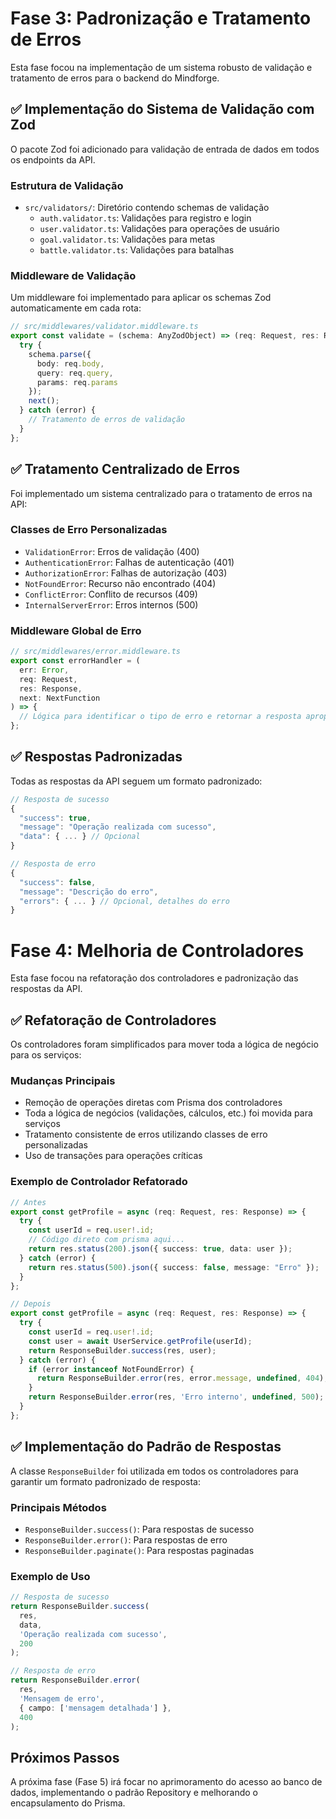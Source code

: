 # Fase 3: Padronização e Tratamento de Erros

Esta fase focou na implementação de um sistema robusto de validação e tratamento de erros para o backend do Mindforge.

## ✅ Implementação do Sistema de Validação com Zod

O pacote Zod foi adicionado para validação de entrada de dados em todos os endpoints da API.

### Estrutura de Validação

- `src/validators/`: Diretório contendo schemas de validação
  - `auth.validator.ts`: Validações para registro e login
  - `user.validator.ts`: Validações para operações de usuário
  - `goal.validator.ts`: Validações para metas
  - `battle.validator.ts`: Validações para batalhas

### Middleware de Validação

Um middleware foi implementado para aplicar os schemas Zod automaticamente em cada rota:

```typescript
// src/middlewares/validator.middleware.ts
export const validate = (schema: AnyZodObject) => (req: Request, res: Response, next: NextFunction) => {
  try {
    schema.parse({
      body: req.body,
      query: req.query,
      params: req.params
    });
    next();
  } catch (error) {
    // Tratamento de erros de validação
  }
};
```

## ✅ Tratamento Centralizado de Erros

Foi implementado um sistema centralizado para o tratamento de erros na API:

### Classes de Erro Personalizadas

- `ValidationError`: Erros de validação (400)
- `AuthenticationError`: Falhas de autenticação (401)
- `AuthorizationError`: Falhas de autorização (403)
- `NotFoundError`: Recurso não encontrado (404)
- `ConflictError`: Conflito de recursos (409)
- `InternalServerError`: Erros internos (500)

### Middleware Global de Erro

```typescript
// src/middlewares/error.middleware.ts
export const errorHandler = (
  err: Error,
  req: Request,
  res: Response,
  next: NextFunction
) => {
  // Lógica para identificar o tipo de erro e retornar a resposta apropriada
};
```

## ✅ Respostas Padronizadas

Todas as respostas da API seguem um formato padronizado:

```typescript
// Resposta de sucesso
{
  "success": true,
  "message": "Operação realizada com sucesso",
  "data": { ... } // Opcional
}

// Resposta de erro
{
  "success": false,
  "message": "Descrição do erro",
  "errors": { ... } // Opcional, detalhes do erro
}
```

# Fase 4: Melhoria de Controladores

Esta fase focou na refatoração dos controladores e padronização das respostas da API.

## ✅ Refatoração de Controladores

Os controladores foram simplificados para mover toda a lógica de negócio para os serviços:

### Mudanças Principais

- Remoção de operações diretas com Prisma dos controladores
- Toda a lógica de negócios (validações, cálculos, etc.) foi movida para serviços
- Tratamento consistente de erros utilizando classes de erro personalizadas
- Uso de transações para operações críticas

### Exemplo de Controlador Refatorado

```typescript
// Antes
export const getProfile = async (req: Request, res: Response) => {
  try {
    const userId = req.user!.id;
    // Código direto com prisma aqui...
    return res.status(200).json({ success: true, data: user });
  } catch (error) {
    return res.status(500).json({ success: false, message: "Erro" });
  }
};

// Depois
export const getProfile = async (req: Request, res: Response) => {
  try {
    const userId = req.user!.id;
    const user = await UserService.getProfile(userId);
    return ResponseBuilder.success(res, user);
  } catch (error) {
    if (error instanceof NotFoundError) {
      return ResponseBuilder.error(res, error.message, undefined, 404);
    }
    return ResponseBuilder.error(res, 'Erro interno', undefined, 500);
  }
};
```

## ✅ Implementação do Padrão de Respostas

A classe `ResponseBuilder` foi utilizada em todos os controladores para garantir um formato padronizado de resposta:

### Principais Métodos

- `ResponseBuilder.success()`: Para respostas de sucesso
- `ResponseBuilder.error()`: Para respostas de erro
- `ResponseBuilder.paginate()`: Para respostas paginadas

### Exemplo de Uso

```typescript
// Resposta de sucesso
return ResponseBuilder.success(
  res, 
  data,
  'Operação realizada com sucesso',
  200
);

// Resposta de erro
return ResponseBuilder.error(
  res,
  'Mensagem de erro',
  { campo: ['mensagem detalhada'] },
  400
);
```

## Próximos Passos

A próxima fase (Fase 5) irá focar no aprimoramento do acesso ao banco de dados, implementando o padrão Repository e melhorando o encapsulamento do Prisma. 